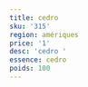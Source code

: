```yaml
---
title: cedro 
sku: '315'
region: amériques
price: '1'
desc: 'cedro '
essence: cedro 
poids: 100
---
```

